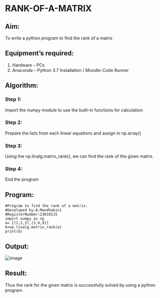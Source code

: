 # RANK-OF-A-MATRIX
## Aim:
To write a python program to find the rank of a matrix
## Equipment’s required:
1. 	Hardware – PCs
2. 	Anaconda – Python 3.7 Installation / Moodle-Code Runner
## Algorithm:
### Step 1:
Import the numpy module to use the built-in functions for calculation
### Step 2:
Prepare the lists from each linear equations and assign in np.array()
### Step 3:
Using the np.linalg.matrix_rank(), we can find the rank of the given matrix.
### Step 4:
End the program

## Program:
~~~
#Program to find the rank of a matrix.
#Developed by:A.Mandhakini
#RegisterNumber:23010115
import numpy as np
a= [[1,2,3],[3,6,9]]
b=np.linalg.matrix_rank(a)
print(b)
~~~
## Output:

![image](https://github.com/MandhakiniA/RANK-OF-A-MATRIX/assets/150005194/67d54f93-597b-41ed-9310-6b56f8f579d3)


## Result:
Thus the rank for the given matrix is successfully solved by  using a python program.

